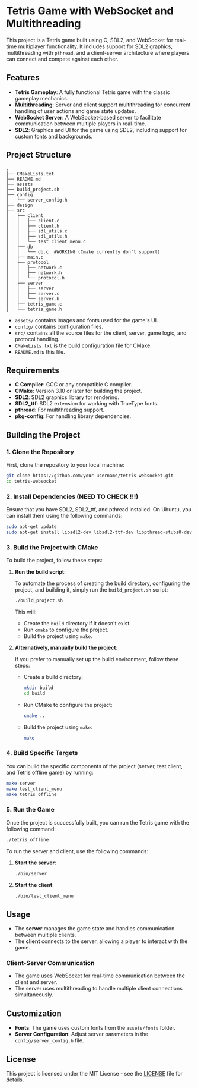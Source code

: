 
# Tetris Game with WebSocket and Multithreading

This project is a Tetris game built using C, SDL2, and WebSocket for real-time multiplayer functionality. It includes support for SDL2 graphics, multithreading with `pthread`, and a client-server architecture where players can connect and compete against each other.

## Features
- **Tetris Gameplay**: A fully functional Tetris game with the classic gameplay mechanics.
- **Multithreading**: Server and client support multithreading for concurrent handling of user actions and game state updates.
- **WebSocket Server**: A WebSocket-based server to facilitate communication between multiple players in real-time.
- **SDL2**: Graphics and UI for the game using SDL2, including support for custom fonts and backgrounds.

## Project Structure

```
.
├── CMakeLists.txt
├── README.md
├── assets
├── build_project.sh
├── config
│   └── server_config.h
├── design  
├── src
│   ├── client
│   │   ├── client.c
│   │   ├── client.h
│   │   ├── sdl_utils.c
│   │   ├── sdl_utils.h
│   │   └── test_client_menu.c
│   ├── db
│   │   └── db.c  #WORKING (Cmake currently don't support)
│   ├── main.c
│   ├── protocol
│   │   ├── network.c
│   │   ├── network.h
│   │   └── protocol.h
│   ├── server
│   │   ├── server
│   │   ├── server.c
│   │   └── server.h
│   ├── tetris_game.c
│   └── tetris_game.h

```

- `assets/` contains images and fonts used for the game's UI.
- `config/` contains configuration files.
- `src/` contains all the source files for the client, server, game logic, and protocol handling.
- `CMakeLists.txt` is the build configuration file for CMake.
- `README.md` is this file.

## Requirements

- **C Compiler**: GCC or any compatible C compiler.
- **CMake**: Version 3.10 or later for building the project.
- **SDL2**: SDL2 graphics library for rendering.
- **SDL2_ttf**: SDL2 extension for working with TrueType fonts.
- **pthread**: For multithreading support.
- **pkg-config**: For handling library dependencies.

## Building the Project

### 1. Clone the Repository

First, clone the repository to your local machine:

```bash
git clone https://github.com/your-username/tetris-websocket.git
cd tetris-websocket
```

### 2. Install Dependencies (NEED TO CHECK !!!)

Ensure that you have SDL2, SDL2_ttf, and pthread installed. On Ubuntu, you can install them using the following commands:

```bash
sudo apt-get update
sudo apt-get install libsdl2-dev libsdl2-ttf-dev libpthread-stubs0-dev
```

### 3. Build the Project with CMake

To build the project, follow these steps:

1. **Run the build script**:

   To automate the process of creating the build directory, configuring the project, and building it, simply run the `build_project.sh` script:

   ```bash
   ./build_project.sh
   ```

   This will:
   - Create the `build` directory if it doesn't exist.
   - Run `cmake` to configure the project.
   - Build the project using `make`.

2. **Alternatively, manually build the project**:

   If you prefer to manually set up the build environment, follow these steps:

   - Create a build directory:

     ```bash
     mkdir build
     cd build
     ```

   - Run CMake to configure the project:

     ```bash
     cmake ..
     ```

   - Build the project using `make`:

     ```bash
     make
     ```

### 4. Build Specific Targets

You can build the specific components of the project (server, test client, and Tetris offline game) by running:

```bash
make server
make test_client_menu
make tetris_offline
```

### 5. Run the Game

Once the project is successfully built, you can run the Tetris game with the following command:

```bash
./tetris_offline
```

To run the server and client, use the following commands:

1. **Start the server**:

   ```bash
   ./bin/server 
   ```

2. **Start the client**:

   ```bash
   ./bin/test_client_menu 
   ```


## Usage

- The **server** manages the game state and handles communication between multiple clients.
- The **client** connects to the server, allowing a player to interact with the game.

### Client-Server Communication

- The game uses WebSocket for real-time communication between the client and server.
- The server uses multithreading to handle multiple client connections simultaneously.

## Customization

- **Fonts**: The game uses custom fonts from the `assets/fonts` folder.
- **Server Configuration**: Adjust server parameters in the `config/server_config.h` file.

## License

This project is licensed under the MIT License - see the [LICENSE](LICENSE) file for details.
